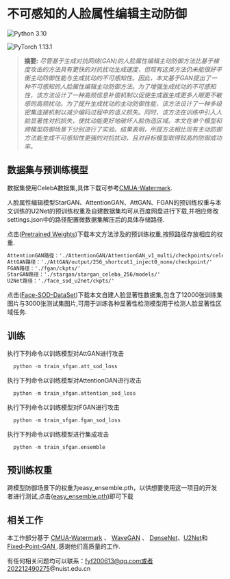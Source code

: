 # 不可感知的人脸属性编辑主动防御

![Python 3.10](https://img.shields.io/badge/python-3.10-green.svg?style=plastic)

![PyTorch 1.13.1](https://img.shields.io/badge/pytorch-1.13.1-green.svg?style=plastic)


> **摘要:** *尽管基于生成对抗网络(GAN)的人脸属性编辑主动防御方法比基于梯度攻击的方法具有更快的对抗扰动生成速度，但现有这类方法仍未能很好平衡主动防御性能与生成扰动的不可感知性。因此，本文基于GAN提出了一种不可感知的人脸属性编辑主动防御方法。为了增强生成扰动的不可感知性，该方法设计了一种高频信息补偿机制以促使生成器生成更多人眼更不敏感的高频扰动。为了提升生成扰动的主动防御性能，该方法设计了一种多级密集连接机制以减少编码过程中的语义损失。同时，该方法在训练中引入人脸显著性对抗损失，使扰动能更好地破坏人脸伪造区域。本文在单个模型和跨模型防御场景下分别进行了实验。结果表明，所提方法相比现有主动防御方法能生成不可感知性更强的对抗扰动，且对目标模型取得较高的防御成功率。*


## 数据集与预训练模型

数据集使用CelebA数据集,具体下载可参考[CMUA-Watermark](https://github.com/VDIGPKU/CMUA-Watermark). 

人脸属性编辑模型StarGAN、AttentionGAN、AttGAN、FGAN的预训练权重与本文训练的U2Net的预训练权重及自建数据集均可从百度网盘进行下载,并相应修改settings.json中的路径配置微数据集解压后的具体存储路径.

点击([Pretrained Weights](https://pan.baidu.com/s/1AMhVnrcB4OIUOwym8tP7eA?pwd=msch))下载本文方法涉及的预训练权重,按照路径存放相应的权重.

```xml
AttentionGAN路径：'./AttentionGAN/AttentionGAN_v1_multi/checkpoints/celeba_256_pretrained/'
AttGAN路径：'./AttGAN/output/256_shortcut1_inject0_none/checkpoint/'
FGAN路径：'./fgan/ckpts/'
StarGAN路径：'./stargan/stargan_celeba_256/models/'
U2Net路径：'./face_sod_u2net/ckpts/'
```

点击([Face-SOD-DataSet](https://pan.baidu.com/s/1f-SRP5J-9OEs4TFNT4_10w?pwd=r33j))下载本文自建人脸显著性数据集,包含了12000张训练集图片与3000张测试集图片,可用于训练各种显著性检测模型用于检测人脸显著性区域任务.


## 训练
执行下列命令以训练模型对AttGAN进行攻击

```python
  python -m train_sfgan.att_sod_loss
```
执行下列命令以训练模型对AttentionGAN进行攻击

```python
  python -m train_sfgan.attention_sod_loss
```
执行下列命令以训练模型对FGAN进行攻击

```python
  python -m train_sfgan.fgan_sod_loss
```
执行下列命令以训练模型进行集成攻击

```python
  python -m train_sfgan.ensemble
```

## 预训练权重
跨模型防御场景下的权重为easy_ensemble.pth，以供想要使用这一项目的开发者进行测试,点击([easy_ensemble.pth](https://pan.baidu.com/s/1FPr7yH86ueoMnYCMTFdXWw?pwd=523z))即可下载


## 相关工作
本工作部分基于 [CMUA-Watermark](https://github.com/VDIGPKU/CMUA-Watermark) 、 [WaveGAN](https://github.com/kobeshegu/ECCV2022_WaveGAN) 、 [DenseNet](https://github.com/bamos/densenet.pytorch)、[U2Net](https://github.com/xuebinqin/U-2-Net)和[Fixed-Point-GAN
](https://github.com/mahfuzmohammad/Fixed-Point-GAN).感谢他们高质量的工作.

有任何相关问题均可以联系：fyf200613@qq.com或者202212490275@nuist.edu.cn
